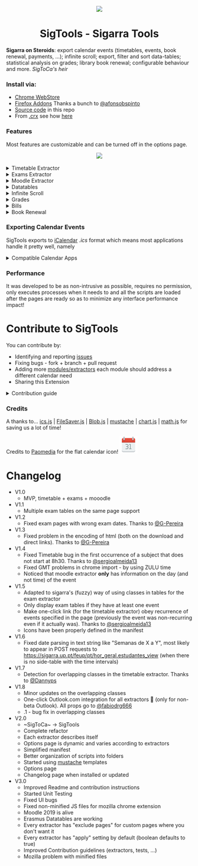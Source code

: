 <p align="center">
 <a href="https://chrome.google.com/webstore/detail/sigarra-to-calendar/piefgbacnljenipiifjopkfifeljjkme">
  <img src="icons/icon-512.png" width="128"/>
 </a>
</p>
<h1 align="center">SigTools - Sigarra Tools</h1>

**Sigarra on Steroids**: export calendar events (timetables, events, book renewal, payments, ...); infinite scroll; export, filter and sort data-tables; statistical analysis on grades; library book renewal; configurable behaviour and more. *SigToCa's heir*

### Install via:
 - [Chrome WebStore](https://chrome.google.com/webstore/detail/sigarra-to-calendar/piefgbacnljenipiifjopkfifeljjkme)
 - [Firefox Addons](https://addons.mozilla.org/en-US/firefox/addon/sigtools/) Thanks a bunch to [@afonsobspinto](https://github.com/afonsobspinto)
 - [Source code](https://developer.chrome.com/extensions/getstarted#unpacked) in this repo
 - From [.crx](https://github.com/msramalho/SigTools/releases/) see how [here](https://www.wikihow.com/Add-Blocked-Extensions-in-Google-Chrome)

### Features
Most features are customizable and can be turned off in the options page.

<p align="center"><img  src="https://i.imgur.com/To7F74T.gif" height="300px"></p>

<details>
<summary>Timetable Extractor</summary>
<p>
<ul>
    <li>Personal schedule</li>
    <li>Teacher schedule, try ... <a href="https://sigarra.up.pt/feup/pt/hor_geral.docentes_view?pv_doc_codigo=231081">Ademar</a></li>
    <li>Subject schedule, try ... <a href="(https://sigarra.up.pt/feup/pt/hor_geral.ucurr_view?pv_ocorrencia_id=399898">RCOM</a></li>
    <li>Any other schedule (from sigarra, not just feup) that respects the major formats found</li>
</ul>
</p>
</details>

<details>
<summary>Exams Extractor</summary>
<p>
<ul>
    <li>Exams page, try ... <a href="https://sigarra.up.pt/feup/pt/exa_geral.mapa_de_exames?p_curso_id=741">MIEIC</a></li>
    <li>Any other exams page (from sigarra, not just feup) that respects the major formats found</li>
</ul>
</p>
</details>

<details>
<summary>Moodle Extractor</summary>
<p>
<ul>
    <li>Hover over a moodle event on the calendar and an option to add to Google Calendar (with One click) becomes available</li>
    <li>Moodle already has functionality to export events in the iCal format <a href="https://moodle.up.pt/calendar/export.php">here</a></li>
</ul>
 -
 -
</p>
</details>

<details>
<summary>Datatables</summary>
<p>
Any Sigarra data-table is now:
<ul>
    <li>exportable (copy-paste, csv, excel, pdf)</li>
    <li>sortable by any column</li>
    <li>searchable by a query box</li>
</ul>
</p>
</details>

<details>
<summary>Infinite Scroll</summary>
<p>
<ul>
    <li>Any page that has paginated tables now has infinite scroll (example: search for MIEIC students)</li>
</ul>
</p>
</details>

<details>
<summary>Grades</summary>
<p>
<ul>
    <li>Every time a teacher releases grades for a subject, you can go to that page and check statistics over your grades and how they compare with the rest of the students.</li>
</ul>
</p>
</details>

<details>
<summary>Bills</summary>
<p>
<ul>
    <li>If you are fast enough, you can go to your 🏃running 💸account (Conta Corrente) and add those debts with their deadline to your calendar, so you don't forget to pay what you own (pagar o que deves)</li>
</ul>
</p>
</details>

<details>
<summary>Book Renewal</summary>
<p>
<ul>
    <li>Never forget to return books again, by going to [catalogo.up.pt](https://catalogo.up.pt) and checking that you are not late on those, as it costs 0.50€ per day...</li>
</ul>
</p>
</details>



### Exporting Calendar Events
SigTools exports to [iCalendar](https://en.wikipedia.org/wiki/ICalendar) *.ics* format which means most applications handle it pretty well, namely
<details>
<summary>Compatible Calendar Apps</summary>
<p>
<ul>
    <li><a href="https://support.google.com/calendar/answer/37118?hl=en">Google Calendar</a></li>
    <li><a href="https://support.apple.com/guide/calendar/import-or-export-calendars-icl1023/mac">Apple Calendar</a></li>
    <li>IBM Lotus Notes</li>
    <li>Yahoo! Calendar</li>
    <li>Evolution (software)</li>
    <li>eM Client</li>
    <li>Lightning extension for Mozilla Thunderbird and SeaMonkey</li>
    <li>[partially] by Microsoft Outlook and Novell GroupWise</li>
</ul>
</p>
</details>


### Performance
It was developed to be as non-intrusive as possible, requires no permission, only executes processes when it needs to and all the scripts are loaded after the pages are ready so as to minimize any interface performance impact!


# Contribute to SigTools
You can contribute by:
 - Identifying and reporting [issues](https://github.com/msramalho/SigTools/issues)
 - Fixing bugs - fork + branch + pull request
 - Adding more [modules/extractors](https://github.com/msramalho/SigTools/tree/master/js/extractors) each module should address a different calendar need
 - Sharing this Extension

<details>
<summary>Contribution guide</summary>
<p>


## Code structure
 * `extractors` for all the scripts that extract information from a page and act accordingly
 * `lib` for external scripts
 * `scripts` for the JS scripts that are atomic or that are used for an `hmtl` page
 * `utils` for functions that are reused among the `extractors` and other scripts

In the [manifest.json](manifest.json) file, in the `content_scripts` section, there is an initial match to load all the global scripts and then, for each page, each extractor is loaded.

### Extractors code
```javascript
class NewExtractor extends Extractor{
    constructor() {
        super();
        ...
        this.ready(); // this will trigger init and then attachIfPossible
    }
    //must implement: structure, attachIfPossible
    structure() { return {...} }
    attachIfPossible() {...}
    ...
}
// All the functions that are used by this script but do not
// belong to the class definition should follow the above line
...
```
By default, each extractor that inherits from `Extractor` already has the `storage.boolean.apply` and `storage.text.exclude_urls_csv` options.

The `structure()` method should return an object that describes the extractor, following this stub:
```javascript
{
    extractor: "the name of the extractor", // must be unique among extractors
    description: "a simple description of what it does",
    parameters: [{//a list of the parameters that can be used ny users
            name: "name of the parameter",
            description: "either describe or exemplify"
        }
        //... other parameters
    ],
    storage: { // the variables to save for this extractor (in the local storage)
        text: [ //variables that should be displayed and edited in <input type="text">
            {
                name: "the name of the variable, eg: title",
                default: "The default value, eg: [${acronym}] - ${room.name}"
            }
        ],
        textarea: [ //variables that should be displayed and edited in <textarea></textarea>
            {
                name: "description",
                default: "another description - can have <strong>HTML</strong> inside"
            }
        ],
        boolean: [ //variables that should be displayed and edited in <input type="checkbox">
            {
                name: "isHTML",
                default: true
            }
        ]
    }
}
```
After developing a new extractor, it should be added to the [options.html](options.html) page as `<script src="js/extractors/NAME.js"></script>` next to the ones already there.

<!-- same for tests and <script></script> -->

### Tests
Testing a browser extension is hard. Nonetheless, we try. Tests are located in the [tests](tests/) folder and we use [mocha](https://mochajs.org/) and [chai](https://www.chaijs.com/) along with some [improvised magic](tests/setup.js).

To run tests open the [tests.html](tests.html) file on the browser, this was the only way as chrome extensions cannot be fully developed as ES6 modules, as of now. This system works fairly well.

To create a new test, check the previous ones. If you need to load html as the current jquery context (you will for evey test with jquery selectors) you can do:
```javascript
describe('what the test is about', function() {
    it('should return some results', function(done) {
        updatejQueryContext("new_context.html").then(() => {
            // your tests
            done()
        }).catch(done)
    })
})
```
or, for the context to be global:

```javascript
describe('what the test is about', function() {
    before(() => {
        return new Promise((resolve)=>{
            updatejQueryContext("new_context.html").then(resolve)
        })
    })
    it('should return some results', function(done) {
        // your tests
    })
})
describe(...
```

After developing a new test, it should be added to the [options.html](options.html) page as `<script src="test/extractors/NAME.js"></script>` next to the ones already there.

</p>
</details>


### Credits

A thanks to...  [ics.js](https://github.com/nwcell/ics.js) | [FileSaver.js](https://github.com/eligrey/FileSaver.js) | [Blob.js](https://github.com/eligrey/Blob.js) | [mustache](https://github.com/janl/mustache.js/) | [chart.js](https://github.com/chartjs/Chart.js) | [math.js](https://github.com/josdejong/mathjs/) for saving us a lot of time!

Credits to [Paomedia](https://www.iconfinder.com/icons/285665/calendar_icon) for the flat calendar icon! ![](icons/calendar.svg)


# Changelog
 - V1.0
    - MVP, timetable + exams + mooodle
 - V1.1
    - Multiple exam tables on the same page support
 - V1.2
    - Fixed exam pages with wrong exam dates. Thanks to [@G-Pereira](https://github.com/G-Pereira)
 - V1.3
    - Fixed problem in the encoding of html (both on the download and direct links). Thanks to [@G-Pereira](https://github.com/G-Pereira)
 - V1.4
    - Fixed Timetable bug in the first occurrence of a subject that does not start at 8h30. Thanks to [@sergioalmeida13](https://github.com/sergioalmeida13)
    - Fixed GMT problems in chrome import - by using ZULU time
    - Noticed that moodle extractor **only** has information on the day (and not time) of the event
 - V1.5
    - Adapted to sigarra's (fuzzy) way of using classes in tables for the exam extractor
    - Only display exam tables if they have at least one event
    - Make one-click link (for the timetable extractor) obey recurrence of events specified in the page (previously the event was non-recurring even if it actually was). Thanks to [@sergioalmeida13](https://github.com/sergioalmeida13)
    - Icons have been properly defined in the manifest
 - V1.6
    - Fixed date parsing in text string like "Semanas de X a Y", most likely to appear in POST requests to https://sigarra.up.pt/feup/pt/hor_geral.estudantes_view (when there is no side-table with the time intervals)
 - V1.7
    - Detection for overlapping classes in the timetable extractor. Thanks to [@Dannyps](https://github.com/Dannyps)
 - V1.8
    - Minor updates on the overlapping classes
    - One-click Outlook.com integration for all extractors 🎉 (only for non-beta Outlook). All props go to [@fabiodrg666](https://github.com/fabiodrg666)
    - .1 - bug fix in overlapping classes
 - V2.0
    - ~SigToCa~ -> SigTools
    - Complete refactor
    - Each extractor describes itself
    - Options page is dynamic and varies according to extractors
    - Simplified manifest
    - Better organization of scripts into folders
    - Started using [mustache](https://github.com/janl/mustache.js/) templates
    - Options page
    - Changelog page when installed or updated
- V3.0
    - Improved Readme and contribution instructions
    - Started Unit Testing
    - Fixed UI bugs
    - Fixed non-minified JS files for mozilla chrome extension
    - Moodle 2019 is alive
    - Erasmus Datatables are working
    - Every extractor has "exclude pages" for custom pages where you don't want it
    - Every extractor has "apply" setting by default (boolean defaults to true)
    - Improved Contribution guidelines (extractors, tests, ...)
    - Mozilla problem with minified files

